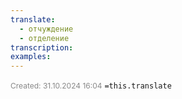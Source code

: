 ```yaml
---
translate:
  - отчуждение
  - отделение
transcription: 
examples:
---
```

<span style="font-size:12px; color:#888888;">Created: 31.10.2024 16:04</span>
 `=this.translate`